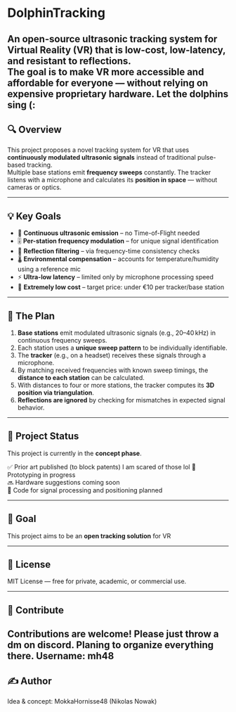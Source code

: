 # DolphinTracking

An **open-source ultrasonic tracking system** for Virtual Reality (VR) that is low-cost, low-latency, and resistant to reflections.  
The goal is to make VR more **accessible and affordable** for everyone — without relying on expensive proprietary hardware.
Let the dolphins sing (:
---

## 🔍 Overview

This project proposes a novel tracking system for VR that uses **continuously modulated ultrasonic signals** instead of traditional pulse-based tracking.  
Multiple base stations emit **frequency sweeps** constantly. The tracker listens with a microphone and calculates its **position in space** — without cameras or optics.

---

## 💡 Key Goals

- 📡 **Continuous ultrasonic emission** – no Time-of-Flight needed  
- 🎚️ **Per-station frequency modulation** – for unique signal identification  
- 🚫 **Reflection filtering** – via frequency-time consistency checks  
- 🌡️ **Environmental compensation** – accounts for temperature/humidity using a reference mic  
- ⚡ **Ultra-low latency** – limited only by microphone processing speed  
- 💸 **Extremely low cost** – target price: under €10 per tracker/base station

---

## 📐 The Plan

1. **Base stations** emit modulated ultrasonic signals (e.g., 20–40 kHz) in continuous frequency sweeps.
2. Each station uses a **unique sweep pattern** to be individually identifiable.
3. The **tracker** (e.g., on a headset) receives these signals through a microphone.
4. By matching received frequencies with known sweep timings, the **distance to each station** can be calculated.
5. With distances to four or more stations, the tracker computes its **3D position via triangulation**.
6. **Reflections are ignored** by checking for mismatches in expected signal behavior.

---

## 🧪 Project Status

This project is currently in the **concept phase**.

✅ Prior art published (to block patents) I am scared of those lol
🚧 Prototyping in progress  
🔜 Hardware suggestions coming soon  
📂 Code for signal processing and positioning planned

---

## 🎯 Goal

This project aims to be an **open tracking solution** for VR

---

## 📜 License

MIT License — free for private, academic, or commercial use.

---

## 🤝 Contribute

Contributions are welcome! 
Please just throw a dm on discord. Planing to organize everything there. Username: mh48
---


## ✍️ Author

Idea & concept: MokkaHornisse48 (Nikolas Nowak)
